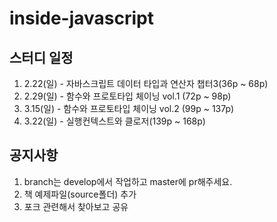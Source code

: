# inside-javascript
## 스터디 일정
1. 2.22(일) - 자바스크립트 데이터 타입과 연산자 챕터3(36p ~ 68p)
2. 2.29(일) - 함수와 프로토타입 체이닝 vol.1 (72p ~ 98p)
3. 3.15(일) - 함수와 프로토타입 체이닝 vol.2 (99p ~ 137p)
4. 3.22(일) - 실행컨텍스트와 클로저(139p ~ 168p)

## 공지사항
1. branch는 develop에서 작업하고 master에 pr해주세요.
2. 책 예제파일(source폴더) 추가
3. 포크 관련해서 찾아보고 공유
